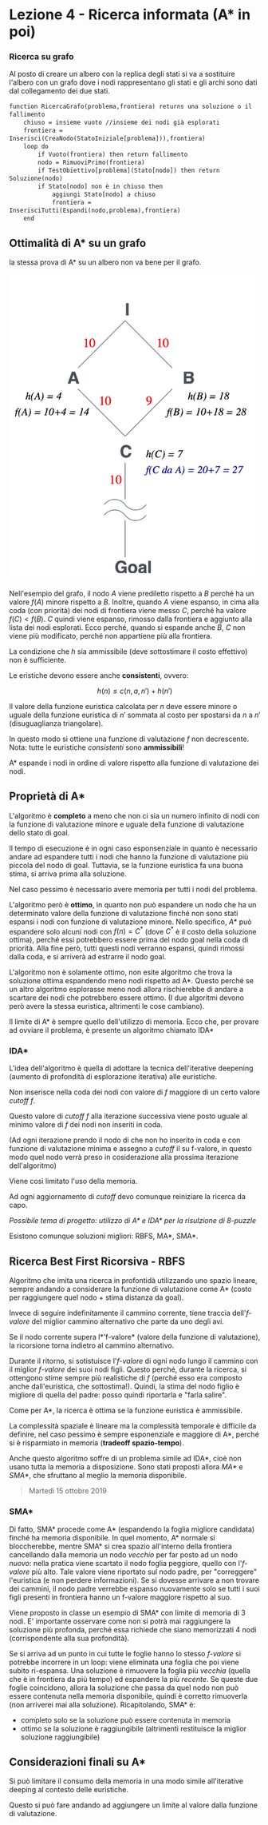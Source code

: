 # Lezione 4 - Ricerca informata (A* in poi)

### Ricerca su grafo

Al posto di creare un albero con la replica degli stati si va a sostituire l'albero con un grafo dove i nodi rappresentano gli stati e gli archi sono dati dal collegamento dei due stati.

```
function RicercaGrafo(problema,frontiera) returns una soluzione o il fallimento
	chiuso = insieme vuoto //insieme dei nodi già esplorati
	frontiera = Inserisci(CreaNodo(StatoIniziale[problema])),frontiera)
	loop do
		if Vuoto(frontiera) then return fallimento
		nodo = RimuoviPrimo(frontiera)
		if TestObiettivo[problema](Stato[nodo]) then return Soluzione(nodo)
		if Stato[nodo] non è in chiuso then
			aggiungi Stato[nodo] a chiuso
			frontiera = InserisciTutti(Espandi(nodo,problema),frontiera)
	end
```

## Ottimalità di A* su un grafo

la stessa prova di A\* su un albero non va bene per il grafo.

![](./immagini/l4-esempio-fail-astar.png)

Nell'esempio del grafo, il nodo $A$ viene prediletto rispetto a $B$ perché ha un valore $f(A)$ minore rispetto a $B$. Inoltre, quando $A$ viene espanso, in  cima alla coda (con priorità) dei nodi di frontiera viene messo $C$, perché ha valore $f(C) < f(B)$. $C$ quindi viene espanso, rimosso dalla frontiera e aggiunto alla lista dei nodi esplorati. Ecco perché, quando si espande anche $B$, $C$ non viene più modificato, perché non appartiene più alla frontiera.

La condizione che $h$ sia ammissibile (deve sottostimare il costo effettivo) non è sufficiente.

Le eristiche devono essere anche **consistenti**, ovvero:

$$h(n) \le c(n,a,n') + h(n')$$

Il valore della funzione euristica calcolata per $n$ deve essere minore o uguale della funzione euristica di $n'$ sommata al costo per spostarsi da $n$ a $n'$ (disuguaglianza triangolare).

In questo modo si ottiene una funzione di valutazione $f$ non decrescente. Nota: tutte le euristiche _consistenti_ sono __ammissibili__!

A\* espande i nodi in ordine di valore rispetto alla funzione di valutazione dei nodi.

## Proprietà di A\*

L'algoritmo è **completo** a meno che non ci sia un numero infinito di nodi con la funzione di valutazione minore e uguale della funzione di valutazione dello stato di goal.

Il tempo di esecuzione è in ogni caso esponsenziale in quanto è necessario andare ad espandere tutti i nodi che hanno la funzione di valutazione più piccola del nodo di goal. Tuttavia, se la funzione euristica fa una buona stima, si arriva prima alla soluzione.

Nel caso pessimo è necessario avere memoria per tutti i nodi del problema.

L'algoritmo però è **ottimo**, in quanto non può espandere un nodo che ha un determinato valore della funzione di valutazione finché non sono stati espansi i nodi con funzione di valutazione minore. Nello specifico, $A*$ può espandere solo alcuni nodi con $f(n) = C^*$ (dove $C^*$ è il costo della soluzione ottima), perché essi potrebbero essere prima del nodo goal nella coda di priorità. Alla fine però, tutti questi nodi verranno espansi, quindi rimossi dalla coda, e si arriverà ad estrarre il nodo goal.

L'algoritmo non è solamente ottimo, non esite algoritmo che trova la soluzione ottima espandendo meno nodi rispetto ad A\*.
Questo perché se un altro algoritmo esplorasse meno nodi allora rischierebbe di andare a scartare dei nodi che potrebbero essere ottimo. (I due algoritmi devono però avere la stessa euristica, altrimenti le cose cambiano).

Il limite di A* è sempre quello dell'utilizzo di memoria. Ecco che, per provare ad ovviare il problema, è presente un algoritmo chiamato IDA\*

### IDA\*
L'idea dell'algoritmo è quella di adottare la tecnica dell'iterative deepening (aumento di profondità di esplorazione iterativa) alle euristiche.

Non inserisce nella coda dei nodi con valore di $f$ maggiore di un certo valore _cutoff $f$_.

Questo valore di _cutoff f_ alla iterazione successiva viene posto uguale al minimo valore di *f* dei nodi non inseriti in coda.

(Ad ogni iterazione prendo il nodo di che non ho inserito in coda e con funzione di valutazione minima e assegno a _cutoff_ il su f-valore, in questo modo quel nodo verrà preso in cosiderazione alla prossima iterazione dell'algoritmo)

Viene così limitato l'uso della memoria.

Ad ogni aggiornamento di _cutoff_ devo comunque reiniziare la ricerca da capo.

_Possibile tema di progetto: utilizzo di A\* e IDA\* per la risulzione di 8-puzzle_

Esistono comunque soluzioni migliori: RBFS, MA\*, SMA\*.

## Ricerca Best First Ricorsiva - RBFS

Algoritmo che imita una ricerca in profontidà utilizzando uno spazio lineare, sempre andando a considerare la funzione di valutazione come A* (costo per raggiungere quel nodo + stima distanza da goal).

Invece di seguire indefinitamente il cammino corrente, tiene traccia dell'*f-valore* del miglior cammino alternativo che parte da uno degli avi.

Se il nodo corrente supera l*'f-valore* (valore della funzione di valutazione), la ricorsione torna indietro al cammino alternativo.

Durante il ritorno, si sotistuisce l'*f-valore* di ogni nodo lungo il cammino con il miglior *f-valore* dei suoi nodi figli. Questo perché, durante la ricerca, si ottengono stime sempre più realistiche di $f$ (perché esso era composto anche dall'euristica, che sottostima!). Quindi, la stima del nodo figlio è migliore di quella del padre: posso quindi riportarla e "farla salire".

Come per A\*, la ricerca è ottima se la funzione euristica è ammissibile.

La complessità spaziale è lineare ma la complessità temporale è difficile da definire, nel caso pessimo è sempre esponenziale e maggiore di A*, perché si è risparmiato in memoria (__tradeoff spazio-tempo__).

Anche questo algoritmo soffre di un problema simile ad IDA\*, cioè non usano tutta la memoria a disposizione. Sono stati proposti allora _MA*_ e _SMA*_, che sfruttano al meglio la memoria disponibile.

> Martedì 15 ottobre 2019

### SMA*
Di fatto, SMA* procede come A* (espandendo la foglia migliore candidata) finché ha memoria disponibile. In quel momento, A* normale si bloccherebbe, mentre SMA* si crea spazio all'interno della frontiera cancellando dalla memoria un nodo _vecchio_ per far posto ad un nodo _nuovo_: nella pratica viene scartato il nodo foglia peggiore, quello con l'*f-valore* più alto. Tale valore viene riportato sul nodo padre, per "correggere" l'euristica (e non perdere informazioni). Se si dovesse arrivare a non trovare dei cammini, il nodo padre verrebbe espanso nuovamente solo se tutti i suoi figli presenti in frontiera hanno un f-valore maggiore rispetto al suo.

Viene proposto in classe un esempio di SMA* con limite di memoria di 3 nodi. E' importante osservare come non si potrà mai raggiungere la soluzione più profonda, perché essa richiede che siano memorizzati 4 nodi (corrispondente alla sua profondità).

Se si arriva ad un punto in cui tutte le foglie hanno lo stesso *f-valore* si potrebbe incorrere in un loop: viene eliminata una foglia che poi viene subito ri-espansa. Una soluzione è rimuovere la foglia più _vecchia_ (quella che è in frontiera da più tempo) ed espandere la più _recente_. Se queste due foglie coincidono, allora la soluzione che passa da quel nodo non può essere contenuta nella memoria disponibile, quindi è corretto rimuoverla (non arriverei mai alla soluzione). Ricapitolando, SMA* è:
* completo solo se la soluzione può essere contenuta in memoria
* ottimo se la soluzione è raggiungibile (altrimenti restituisce la miglior soluzione raggiungibile)

## Considerazioni finali su A\*

Si può limitare il consumo della memoria in una modo simile all'iterative deeping al contesto delle euristiche.

Questo si può fare andando ad aggiungere un limite al valore dalla funzione di valutazione.